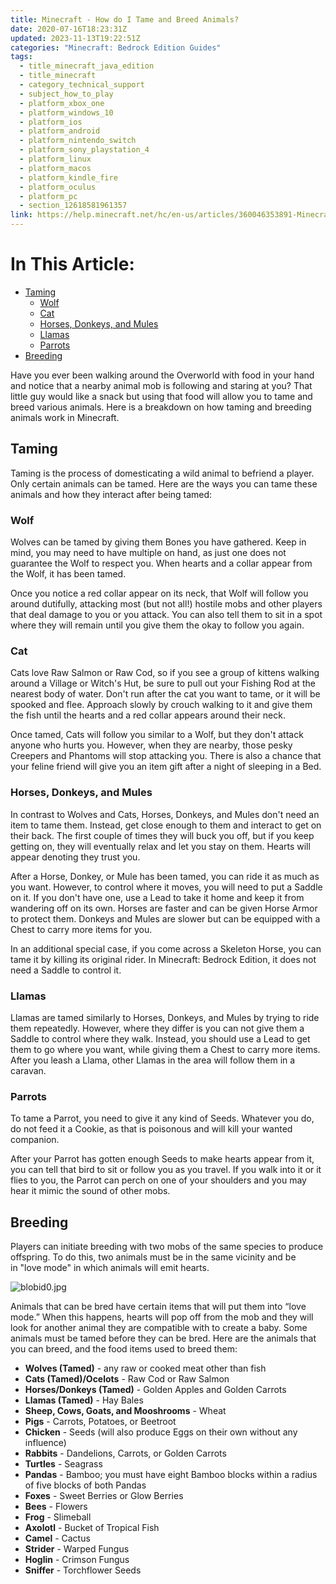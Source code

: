 ```yaml
---
title: Minecraft - How do I Tame and Breed Animals?
date: 2020-07-16T18:23:31Z
updated: 2023-11-13T19:22:51Z
categories: "Minecraft: Bedrock Edition Guides"
tags:
  - title_minecraft_java_edition
  - title_minecraft
  - category_technical_support
  - subject_how_to_play
  - platform_xbox_one
  - platform_windows_10
  - platform_ios
  - platform_android
  - platform_nintendo_switch
  - platform_sony_playstation_4
  - platform_linux
  - platform_macos
  - platform_kindle_fire
  - platform_oculus
  - platform_pc
  - section_12618581961357
link: https://help.minecraft.net/hc/en-us/articles/360046353891-Minecraft-How-do-I-Tame-and-Breed-Animals-
---
```


# In This Article:

- [Taming](#taming)
  - [Wolf](#wolf)
  - [Cat](#cat)
  - [Horses, Donkeys, and Mules](#horses-donkeys-and-mules)
  - [Llamas](#llamas)
  - [Parrots](#parrots)
- [Breeding](#breeding)

Have you ever been walking around the Overworld with food in your hand and notice that a nearby animal mob is following and staring at you? That little guy would like a snack but using that food will allow you to tame and breed various animals. Here is a breakdown on how taming and breeding animals work in Minecraft.

## Taming 

Taming is the process of domesticating a wild animal to befriend a player. Only certain animals can be tamed. Here are the ways you can tame these animals and how they interact after being tamed: 

### Wolf

Wolves can be tamed by giving them Bones you have gathered. Keep in mind, you may need to have multiple on hand, as just one does not guarantee the Wolf to respect you. When hearts and a collar appear from the Wolf, it has been tamed.

Once you notice a red collar appear on its neck, that Wolf will follow you around dutifully, attacking most (but not all!) hostile mobs and other players that deal damage to you or you attack. You can also tell them to sit in a spot where they will remain until you give them the okay to follow you again.

### Cat

Cats love Raw Salmon or Raw Cod, so if you see a group of kittens walking around a Village or Witch's Hut, be sure to pull out your Fishing Rod at the nearest body of water. Don't run after the cat you want to tame, or it will be spooked and flee. Approach slowly by crouch walking to it and give them the fish until the hearts and a red collar appears around their neck.

Once tamed, Cats will follow you similar to a Wolf, but they don't attack anyone who hurts you. However, when they are nearby, those pesky Creepers and Phantoms will stop attacking you. There is also a chance that your feline friend will give you an item gift after a night of sleeping in a Bed.

### Horses, Donkeys, and Mules

In contrast to Wolves and Cats, Horses, Donkeys, and Mules don't need an item to tame them. Instead, get close enough to them and interact to get on their back. The first couple of times they will buck you off, but if you keep getting on, they will eventually relax and let you stay on them. Hearts will appear denoting they trust you.

After a Horse, Donkey, or Mule has been tamed, you can ride it as much as you want. However, to control where it moves, you will need to put a Saddle on it. If you don't have one, use a Lead to take it home and keep it from wandering off on its own. Horses are faster and can be given Horse Armor to protect them. Donkeys and Mules are slower but can be equipped with a Chest to carry more items for you.

In an additional special case, if you come across a Skeleton Horse, you can tame it by killing its original rider. In Minecraft: Bedrock Edition, it does not need a Saddle to control it.

### Llamas

Llamas are tamed similarly to Horses, Donkeys, and Mules by trying to ride them repeatedly. However, where they differ is you can not give them a Saddle to control where they walk. Instead, you should use a Lead to get them to go where you want, while giving them a Chest to carry more items. After you leash a Llama, other Llamas in the area will follow them in a caravan.

### Parrots

To tame a Parrot, you need to give it any kind of Seeds. Whatever you do, do not feed it a Cookie, as that is poisonous and will kill your wanted companion.

After your Parrot has gotten enough Seeds to make hearts appear from it, you can tell that bird to sit or follow you as you travel. If you walk into it or it flies to you, the Parrot can perch on one of your shoulders and you may hear it mimic the sound of other mobs.

## Breeding 

Players can initiate breeding with two mobs of the same species to produce offspring. To do this, two animals must be in the same vicinity and be in "love mode" in which animals will emit hearts. 

![blobid0.jpg](https://minecrafthelp.zendesk.com/hc/article_attachments/4404133437965)

Animals that can be bred have certain items that will put them into “love mode.” When this happens, hearts will pop off from the mob and they will look for another animal they are compatible with to create a baby. Some animals must be tamed before they can be bred. Here are the animals that you can breed, and the food items used to breed them: 

- **Wolves (Tamed)** - any raw or cooked meat other than fish 
- **Cats (Tamed)/Ocelots** - Raw Cod or Raw Salmon 
- **Horses/Donkeys (Tamed)** - Golden Apples and Golden Carrots 
- **Llamas (Tamed)** - Hay Bales 
- **Sheep, Cows, Goats, and Mooshrooms** - Wheat 
- **Pigs** - Carrots, Potatoes, or Beetroot
- **Chicken** - Seeds (will also produce Eggs on their own without any influence)
- **Rabbits** - Dandelions, Carrots, or Golden Carrots 
- **Turtles** - Seagrass 
- **Pandas** - Bamboo; you must have eight Bamboo blocks within a radius of five blocks of both Pandas 
- **Foxes** - Sweet Berries or Glow Berries
- **Bees** - Flowers
- **Frog** - Slimeball
- **Axolotl** - Bucket of Tropical Fish
- **Camel** - Cactus
- **Strider** - Warped Fungus
- **Hoglin** - Crimson Fungus
- **Sniffer** - Torchflower Seeds
